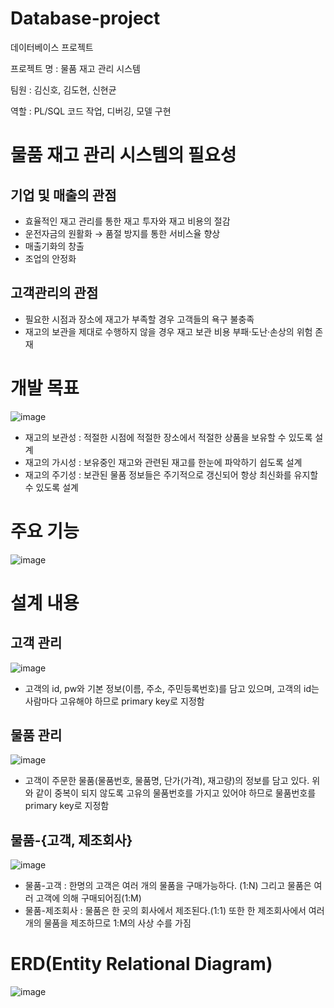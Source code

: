 # Database-project
데이터베이스 프로젝트

프로젝트 명 : 물품 재고 관리 시스템

팀원 : 김신호, 김도현, 신현균

역할 : PL/SQL 코드 작업, 디버깅, 모델 구현

# 물품 재고 관리 시스템의 필요성

## 기업 및 매출의 관점
* 효율적인 재고 관리를 통한 재고 투자와 재고 비용의 절감
* 운전자금의 원활화 → 품절 방지를 통한 서비스율 향상
* 매출기화의 창출
* 조업의 안정화

## 고객관리의 관점
* 필요한 시점과 장소에 재고가 부족할 경우 고객들의 욕구 불충족
* 재고의 보관을 제대로 수행하지 않을 경우 재고 보관 비용 부패·도난·손상의 위험 존재

# 개발 목표

![image](https://github.com/shinho123/Database-project/assets/105840783/74a829a2-d37b-4164-85d5-46b120f69645)

* 재고의 보관성 : 적절한 시점에 적절한 장소에서 적절한 상품을 보유할 수 있도록 설계
* 재고의 가시성 : 보유중인 재고와 관련된 재고를 한눈에 파악하기 쉽도록 설계
* 재고의 주기성 : 보관된 물품 정보들은 주기적으로 갱신되어 항상 최신화를 유지할 수 있도록 설계

# 주요 기능

![image](https://github.com/shinho123/Database-project/assets/105840783/c1327e47-1470-469d-9c3e-ee00e592a16f)


# 설계 내용

## 고객 관리

![image](https://github.com/shinho123/Database-project/assets/105840783/1ffb775f-31c4-466a-ae56-ff1f28902184)

* 고객의 id, pw와 기본 정보(이름, 주소, 주민등록번호)를 담고 있으며, 고객의 id는 사람마다 고유해야 하므로 primary key로 지정함

## 물품 관리

![image](https://github.com/shinho123/Database-project/assets/105840783/40eb2c66-4b69-4439-8d2b-78e0fd3db6c5)

* 고객이 주문한 물품(물품번호, 물품명, 단가(가격), 재고량)의 정보를 담고 있다. 위와 같이 중복이 되지 않도록 고유의 물품번호를 가지고 있어야 하므로 물품번호를 primary key로 지정함

## 물품-{고객, 제조회사}

![image](https://github.com/shinho123/Database-project/assets/105840783/e8e54b92-df37-4fcc-897b-8f9845a0fd7d)

* 물품-고객 : 한명의 고객은 여러 개의 물품을 구매가능하다. (1:N) 그리고 물품은 여러 고객에 의해 구매되어짐(1:M)
* 물품-제조회사 : 물품은 한 곳의 회사에서 제조된다.(1:1) 또한 한 제조회사에서 여러 개의 물품을 제조하므로 1:M의 사상 수를 가짐


# ERD(Entity Relational Diagram)

![image](https://github.com/shinho123/Database-project/assets/105840783/8bbf19a2-de3b-45cc-94fe-8e3b547c4131)
